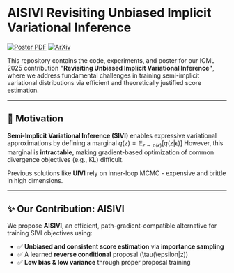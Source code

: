 # AISIVI Revisiting Unbiased Implicit Variational Inference

[![Poster PDF](https://img.shields.io/badge/poster-download-blue)](./poster.pdf)
[![ArXiv](https://img.shields.io/badge/arXiv-paper-green)](https://arxiv.org/abs/2506.03839)

This repository contains the code, experiments, and poster for our ICML 2025 contribution **"Revisiting Unbiased Implicit Variational Inference"**, where we address fundamental challenges in training semi-implicit variational distributions via efficient and theoretically justified score estimation.

---

## 🧠 Motivation

**Semi-Implicit Variational Inference (SIVI)** enables expressive variational approximations by defining a marginal
$q(z) = \mathbb{E}_{\epsilon \sim p(\epsilon)}[q(z|\epsilon)]$
However, this marginal is **intractable**, making gradient-based optimization of common divergence objectives (e.g., KL) difficult.

Previous solutions like **UIVI** rely on inner-loop MCMC - expensive and brittle in high dimensions.

---

## ✨ Our Contribution: AISIVI

We propose **AISIVI**, an efficient, path-gradient-compatible alternative for training SIVI objectives using:

- ✅ **Unbiased and consistent score estimation** via **importance sampling**
- ✅ A learned **reverse conditional** proposal \(\tau(\epsilon|z)\)
- ✅ **Low bias & low variance** through proper proposal training
